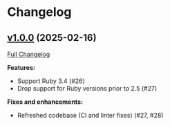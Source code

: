 # Changelog

## [v1.0.0](https://github.com/jwt/ruby-jwe/tree/v1.0.0) (2025-02-16)

[Full Changelog](https://github.com/jwt/ruby-jwe/compare/v0.4.0...v1.0.0)

**Features:**

- Support Ruby 3.4 (#26)
- Drop support for Ruby versions prior to 2.5 (#27)

**Fixes and enhancements:**

- Refreshed codebase (CI and linter fixes) (#27, #28)
